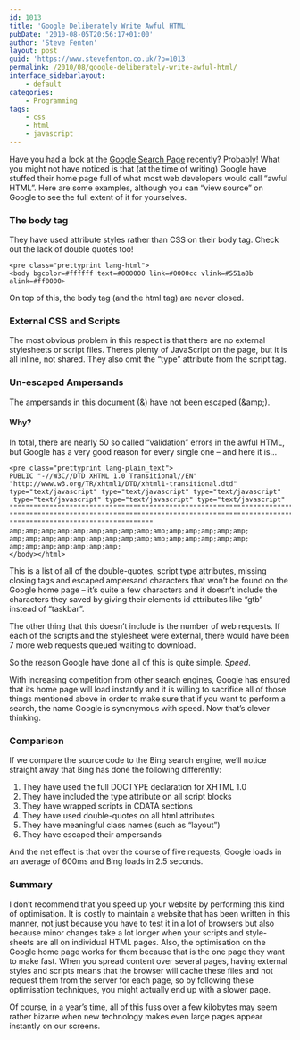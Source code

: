 ```yaml
---
id: 1013
title: 'Google Deliberately Write Awful HTML'
pubDate: '2010-08-05T20:56:17+01:00'
author: 'Steve Fenton'
layout: post
guid: 'https://www.stevefenton.co.uk/?p=1013'
permalink: /2010/08/google-deliberately-write-awful-html/
interface_sidebarlayout:
    - default
categories:
    - Programming
tags:
    - css
    - html
    - javascript
---
```


Have you had a look at the [Google Search Page](https://www.google.co.uk/) recently? Probably! What you might not have noticed is that (at the time of writing) Google have stuffed their home page full of what most web developers would call “awful HTML”. Here are some examples, although you can “view source” on Google to see the full extent of it for yourselves.

### The body tag

They have used attribute styles rather than CSS on their body tag. Check out the lack of double quotes too!

```
<pre class="prettyprint lang-html">
<body bgcolor=#ffffff text=#000000 link=#0000cc vlink=#551a8b alink=#ff0000>
```

On top of this, the body tag (and the html tag) are never closed.

### External CSS and Scripts

The most obvious problem in this respect is that there are no external stylesheets or script files. There’s plenty of JavaScript on the page, but it is all inline, not shared. They also omit the “type” attribute from the script tag.

### Un-escaped Ampersands

The ampersands in this document (&amp;) have not been escaped (&amp;amp;).

#### Why?

In total, there are nearly 50 so called “validation” errors in the awful HTML, but Google has a very good reason for every single one – and here it is…

```
<pre class="prettyprint lang-plain_text">
PUBLIC "-//W3C//DTD XHTML 1.0 Transitional//EN" "http://www.w3.org/TR/xhtml1/DTD/xhtml1-transitional.dtd"
type="text/javascript" type="text/javascript" type="text/javascript"
 type="text/javascript" type="text/javascript" type="text/javascript"
""""""""""""""""""""""""""""""""""""""""""""""""""""""""""""""""""""""""""""""""""""""""""""""""""""""""
""""""""""""""""""""""""""""""""""""""""""""""""""""""""""""""""""""""""""""""""""""""""""""""""""""""""
""""""""""""""""""""""""""""""""""""
amp;amp;amp;amp;amp;amp;amp;amp;amp;amp;amp;amp;amp;amp;amp;
amp;amp;amp;amp;amp;amp;amp;amp;amp;amp;amp;amp;amp;amp;amp;
amp;amp;amp;amp;amp;amp;amp;
</body></html>
```

This is a list of all of the double-quotes, script type attributes, missing closing tags and escaped ampersand characters that won’t be found on the Google home page – it’s quite a few characters and it doesn’t include the characters they saved by giving their elements id attributes like “gtb” instead of “taskbar”.

The other thing that this doesn’t include is the number of web requests. If each of the scripts and the stylesheet were external, there would have been 7 more web requests queued waiting to download.

So the reason Google have done all of this is quite simple. *Speed*.

With increasing competition from other search engines, Google has ensured that its home page will load instantly and it is willing to sacrifice all of those things mentioned above in order to make sure that if you want to perform a search, the name Google is synonymous with speed. Now that’s clever thinking.

### Comparison

If we compare the source code to the Bing search engine, we’ll notice straight away that Bing has done the following differently:

1. They have used the full DOCTYPE declaration for XHTML 1.0
2. They have included the type attribute on all script blocks
3. They have wrapped scripts in CDATA sections
4. They have used double-quotes on all html attributes
5. They have meaningful class names (such as “layout”)
6. They have escaped their ampersands

And the net effect is that over the course of five requests, Google loads in an average of 600ms and Bing loads in 2.5 seconds.

### Summary

I don’t recommend that you speed up your website by performing this kind of optimisation. It is costly to maintain a website that has been written in this manner, not just because you have to test it in a lot of browsers but also because minor changes take a lot longer when your scripts and style-sheets are all on individual HTML pages. Also, the optimisation on the Google home page works for them because that is the one page they want to make fast. When you spread content over several pages, having external styles and scripts means that the browser will cache these files and not request them from the server for each page, so by following these optimisation techniques, you might actually end up with a slower page.

Of course, in a year’s time, all of this fuss over a few kilobytes may seem rather bizarre when new technology makes even large pages appear instantly on our screens.

</body></html>
